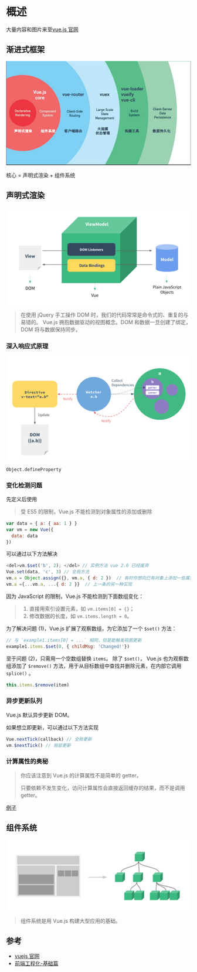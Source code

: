 # 概述
大量内容和图片来至[vue.js 官网][1]

## 渐进式框架

![progressive](images/pro.png)

核心 = 声明式渲染 + 组件系统

## 声明式渲染

![MVVM](images/mvvm.png)

> 在使用 jQuery 手工操作 DOM 时，我们的代码常常是命令式的、重复的与易错的。
> Vue.js 拥抱数据驱动的视图概念。DOM 和数据一旦创建了绑定，DOM 将与数据保持同步。

### 深入响应式原理

![data](images/data.png)

`Object.defineProperty`

### 变化检测问题

先定义后使用

> 受 ES5 的限制，Vue.js 不能检测到对象属性的添加或删除

```` javascript
var data = { a: { aa: 1 } }
var vm = new Vue({
  data: data
})
````

可以通过以下方法解决
```` javascript
<del>vm.$set('b', 2); </del> // 实例方法 vue 2.0 已经废弃
Vue.set(data, 'c', 3) // 全局方法
vm.a = Object.assign({}, vm.a, { d: 2 })  // 有时你想向已有对象上添加一些属性
vm.a ={...vm.a, ...{ d: 2 }}  // 上一条的另一种实现
````

因为 JavaScript 的限制，Vue.js 不能检测到下面数组变化：

> 1. 直接用索引设置元素，如 `vm.items[0] = {}`；
> 2. 修改数据的长度，如 `vm.items.length = 0`。

为了解决问题 (1)，Vue.js 扩展了观察数组，为它添加了一个 `$set()` 方法：

```` javascript
// 与 `example1.items[0] = ...` 相同，但是能触发视图更新
example1.items.$set(0, { childMsg: 'Changed!'})
````

至于问题 (2)，只需用一个空数组替换 `items`。
除了 `$set()`， Vue.js 也为观察数组添加了 `$remove()` 方法，用于从目标数组中查找并删除元素，在内部它调用 `splice()` 。

```` javascript
this.items.$remove(item)
````

### 异步更新队列

Vue.js 默认异步更新 DOM。

如果想立即更新，可以通过以下方法实现

```` javascript
Vue.nextTick(callback) // 全局更新
vm.$nextTick() // 局部更新
````

### 计算属性的奥秘

> 你应该注意到 Vue.js 的计算属性不是简单的 getter。
> 
> 只要依赖不发生变化，访问计算属性会直接返回缓存的结果，而不是调用 getter。

[例子](http://cn.vuejs.org/guide/reactivity.html#u8BA1_u7B97_u5C5E_u6027_u7684_u5965_u79D8)

## 组件系统

![components](images/components.png)

> 组件系统是用 Vue.js 构建大型应用的基础。

## 参考

* [vuejs 官网](1)
* [前端工程化-基础篇](https://github.com/fouber/blog/issues/10)

[1]:https://vuejs.org
